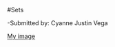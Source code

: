 #Sets

-Submitted by: Cyanne Justin Vega

[My image](https://raw.githubusercontent.com/itscyanne/sets/main/screenshot.png)
